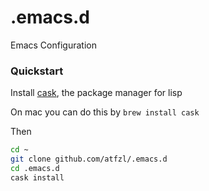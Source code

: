 # .emacs.d
Emacs Configuration

### Quickstart

Install [cask](http://cask.readthedocs.io/en/latest/), the package manager for lisp

On mac you can do this by `brew install cask`

Then

```sh
cd ~
git clone github.com/atfzl/.emacs.d
cd .emacs.d
cask install
```

